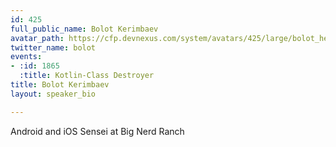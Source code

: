 ```yaml
---
id: 425
full_public_name: Bolot Kerimbaev
avatar_path: https://cfp.devnexus.com/system/avatars/425/large/bolot_headshot_800.png?1470087835
twitter_name: bolot
events:
- :id: 1865
  :title: Kotlin-Class Destroyer
title: Bolot Kerimbaev
layout: speaker_bio

---
```

Android and iOS Sensei at Big Nerd Ranch
